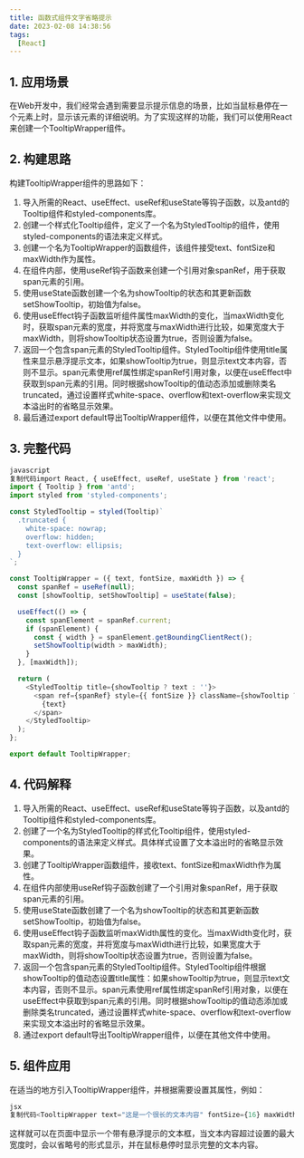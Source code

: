 ```yaml
---
title: 函数式组件文字省略提示
date: 2023-02-08 14:38:56
tags:
  [React]
---
```


## 1. 应用场景

在Web开发中，我们经常会遇到需要显示提示信息的场景，比如当鼠标悬停在一个元素上时，显示该元素的详细说明。为了实现这样的功能，我们可以使用React来创建一个TooltipWrapper组件。

## 2. 构建思路

构建TooltipWrapper组件的思路如下：

1. 导入所需的React、useEffect、useRef和useState等钩子函数，以及antd的Tooltip组件和styled-components库。
2. 创建一个样式化Tooltip组件，定义了一个名为StyledTooltip的组件，使用styled-components的语法来定义样式。
3. 创建一个名为TooltipWrapper的函数组件，该组件接受text、fontSize和maxWidth作为属性。
4. 在组件内部，使用useRef钩子函数来创建一个引用对象spanRef，用于获取span元素的引用。
5. 使用useState函数创建一个名为showTooltip的状态和其更新函数setShowTooltip，初始值为false。
6. 使用useEffect钩子函数监听组件属性maxWidth的变化，当maxWidth变化时，获取span元素的宽度，并将宽度与maxWidth进行比较，如果宽度大于maxWidth，则将showTooltip状态设置为true，否则设置为false。
7. 返回一个包含span元素的StyledTooltip组件。StyledTooltip组件使用title属性来显示悬浮提示文本，如果showTooltip为true，则显示text文本内容，否则不显示。span元素使用ref属性绑定spanRef引用对象，以便在useEffect中获取到span元素的引用。同时根据showTooltip的值动态添加或删除类名truncated，通过设置样式white-space、overflow和text-overflow来实现文本溢出时的省略显示效果。
8. 最后通过export default导出TooltipWrapper组件，以便在其他文件中使用。

## 3. 完整代码

```javascript
javascript
复制代码import React, { useEffect, useRef, useState } from 'react';
import { Tooltip } from 'antd';
import styled from 'styled-components';

const StyledTooltip = styled(Tooltip)`
  .truncated {
    white-space: nowrap;
    overflow: hidden;
    text-overflow: ellipsis;
  }
`;

const TooltipWrapper = ({ text, fontSize, maxWidth }) => {
  const spanRef = useRef(null);
  const [showTooltip, setShowTooltip] = useState(false);

  useEffect(() => {
    const spanElement = spanRef.current;
    if (spanElement) {
      const { width } = spanElement.getBoundingClientRect();
      setShowTooltip(width > maxWidth);
    }
  }, [maxWidth]);

  return (
    <StyledTooltip title={showTooltip ? text : ''}>
      <span ref={spanRef} style={{ fontSize }} className={showTooltip ? 'truncated' : ''}>
        {text}
      </span>
    </StyledTooltip>
  );
};

export default TooltipWrapper;
```

## 4. 代码解释

1. 导入所需的React、useEffect、useRef和useState等钩子函数，以及antd的Tooltip组件和styled-components库。
2. 创建了一个名为StyledTooltip的样式化Tooltip组件，使用styled-components的语法来定义样式。具体样式设置了文本溢出时的省略显示效果。
3. 创建了TooltipWrapper函数组件，接收text、fontSize和maxWidth作为属性。
4. 在组件内部使用useRef钩子函数创建了一个引用对象spanRef，用于获取span元素的引用。
5. 使用useState函数创建了一个名为showTooltip的状态和其更新函数setShowTooltip，初始值为false。
6. 使用useEffect钩子函数监听maxWidth属性的变化。当maxWidth变化时，获取span元素的宽度，并将宽度与maxWidth进行比较，如果宽度大于maxWidth，则将showTooltip状态设置为true，否则设置为false。
7. 返回一个包含span元素的StyledTooltip组件。StyledTooltip组件根据showTooltip的值动态设置title属性：如果showTooltip为true，则显示text文本内容，否则不显示。span元素使用ref属性绑定spanRef引用对象，以便在useEffect中获取到span元素的引用。同时根据showTooltip的值动态添加或删除类名truncated，通过设置样式white-space、overflow和text-overflow来实现文本溢出时的省略显示效果。
8. 通过export default导出TooltipWrapper组件，以便在其他文件中使用。

## 5. 组件应用

在适当的地方引入TooltipWrapper组件，并根据需要设置其属性，例如：

```jsx
jsx
复制代码<TooltipWrapper text="这是一个很长的文本内容" fontSize={16} maxWidth={200} />
```

这样就可以在页面中显示一个带有悬浮提示的文本框，当文本内容超过设置的最大宽度时，会以省略号的形式显示，并在鼠标悬停时显示完整的文本内容。
